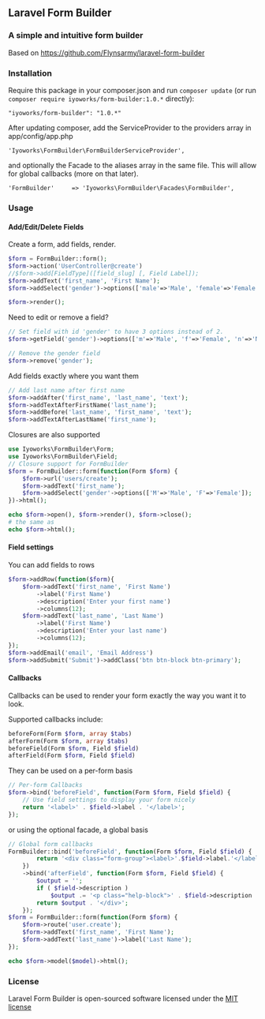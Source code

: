 ## Laravel Form Builder

### A simple and intuitive form builder
Based on https://github.com/Flynsarmy/laravel-form-builder

### Installation
Require this package in your composer.json and run `composer update` (or run `composer require iyoworks/form-builder:1.0.*` directly):

	"iyoworks/form-builder": "1.0.*"

After updating composer, add the ServiceProvider to the providers array in app/config/app.php

	'Iyoworks\FormBuilder\FormBuilderServiceProvider',

and optionally the Facade to the aliases array in the same file. This will allow for global callbacks (more on that later).

	'FormBuilder'     => 'Iyoworks\FormBuilder\Facades\FormBuilder',

### Usage

#### Add/Edit/Delete Fields

Create a form, add fields, render.

```php
$form = FormBuilder::form();
$form->action('UserController@create')
//$form->add[FieldType]([field_slug] [, Field Label]);
$form->addText('first_name', 'First Name');
$form->addSelect('gender')->options(['male'=>'Male', 'female'=>'Female', 'none'=>'Not Telling']);

$form->render();
```

Need to edit or remove a field?

```php
// Set field with id 'gender' to have 3 options instead of 2.
$form->getField('gender')->options(['m'=>'Male', 'f'=>'Female', 'n'=>'Not Telling']);

// Remove the gender field
$form->remove('gender');
```

Add fields exactly where you want them

```php
// Add last name after first name
$form->addAfter('first_name', 'last_name', 'text');
$form->addTextAfterFirstName('last_name');
$form->addBefore('last_name', 'first_name', 'text');
$form->addTextAfterLastName('first_name');
```

Closures are also supported

```php
use Iyoworks\FormBuilder\Form;
use Iyoworks\FormBuilder\Field;
// Closure support for FormBuilder
$form = FormBuilder::form(function(Form $form) {
    $form->url('users/create');
	$form->addText('first_name');
    $form->addSelect('gender'->options(['M'=>'Male', 'F'=>'Female']);
})->html();
```

```php
echo $form->open(), $form->render(), $form->close();
# the same as
echo $form->html();
```


#### Field settings

You can add fields to rows

```php
$form->addRow(function($form){
    $form->addText('first_name', 'First Name')
    	->label('First Name')
    	->description('Enter your first name')
    	->columns(12);
    $form->addText('last_name', 'Last Name')
        ->label('First Name')
        ->description('Enter your last name')
        ->columns(12);
});
$form->addEmail('email', 'Email Address')
$form->addSubmit('Submit')->addClass('btn btn-block btn-primary');
```

#### Callbacks

Callbacks can be used to render your form exactly the way you want it to look.

Supported callbacks include:

```php
beforeForm(Form $form, array $tabs)
afterForm(Form $form, array $tabs)
beforeField(Form $form, Field $field)
afterField(Form $form, Field $field)
```

They can be used on a per-form basis

```php
// Per-form Callbacks
$form->bind('beforeField', function(Form $form, Field $field) {
	// Use field settings to display your form nicely
	return '<label>' . $field->label . '</label>';
});
```

or using the optional facade, a global basis

```php
// Global form callbacks
FormBuilder::bind('beforeField', function(Form $form, Field $field) {
		return '<div class="form-group"><label>'.$field->label.'</label>';
	})
	->bind('afterField', function(Form $form, Field $field) {
		$output = '';
        if ( $field->description )
            $output .= '<p class="help-block">' . $field->description . '</p>';
        return $output . '</div>';
	});
$form = FormBuilder::form(function(Form $form) {
    $form->route('user.create');
	$form->addText('first_name', 'First Name');
	$form->addText('last_name')->label('Last Name');
});

echo $form->model($model)->html();
```

### License

Laravel Form Builder is open-sourced software licensed under the [MIT license](http://opensource.org/licenses/MIT)